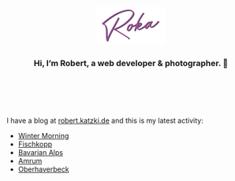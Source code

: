 <div align="center">
  <br>
  <br>
  <br>
  <br>
  <a href="https://robert.katzki.de/">
    <img width="140" src="https://github.com/ro-ka/ro-ka/blob/master/logo.svg" alt="Roka">
  </a>
  <br>
  <h3>Hi, I’m Robert, a web developer & photographer. 👋</h3>
 
  <br>
  <br>
  <br>
  <br>
</div>

I have a blog at [robert.katzki.de](https://robert.katzki.de/) and this is my latest activity:
<!-- BLOG-POST-LIST:START -->
- [Winter Morning](https://robert.katzki.de/photos/2021/winter-morning)
- [Fischkopp](https://robert.katzki.de/photos/2021/fischkopp)
- [Bavarian Alps](https://robert.katzki.de/photos/2021/bavarian-alps)
- [Amrum](https://robert.katzki.de/photos/2021/amrum)
- [Oberhaverbeck](https://robert.katzki.de/photos/2021/oberhaverbeck)
<!-- BLOG-POST-LIST:END -->
